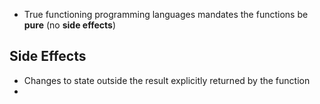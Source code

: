 - True functioning programming languages mandates the functions be **pure** (no **side effects**)
## Side Effects
- Changes to state outside the result explicitly returned by the function
- 